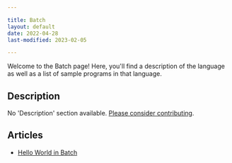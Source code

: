 ```yaml
---

title: Batch
layout: default
date: 2022-04-28
last-modified: 2023-02-05

---
```


Welcome to the Batch page! Here, you'll find a description of the language as well as a list of sample programs in that language.

## Description

No 'Description' section available. [Please consider contributing](https://github.com/TheRenegadeCoder/sample-programs-website).

## Articles

- [Hello World in Batch](https://sampleprograms.io/projects/hello-world/batch)